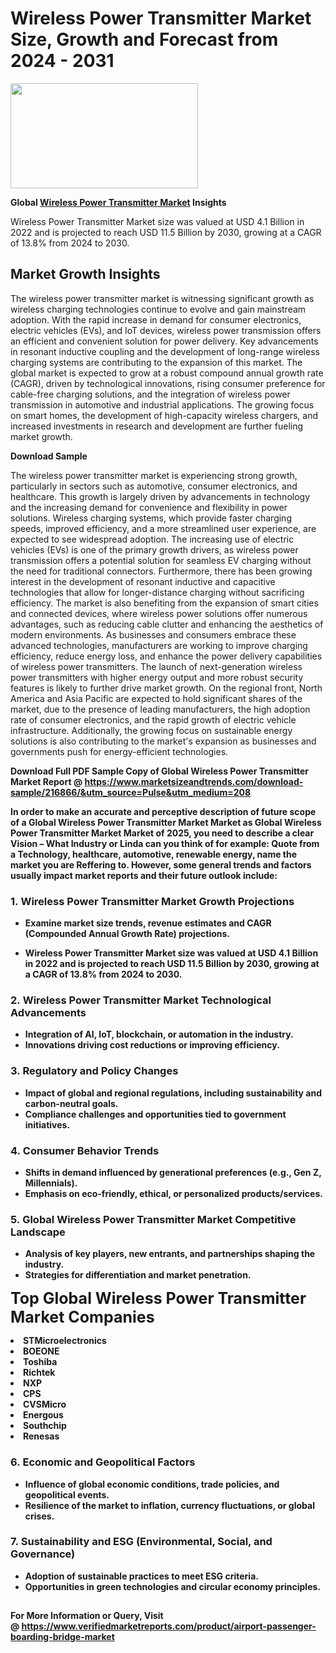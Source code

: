 <H1>Wireless Power Transmitter Market Size, Growth and Forecast from 2024 - 2031</H1><img class="aligncenter size-medium wp-image-584254" src="https://thirdeyenews.in/wp-content/uploads/2024/09/Global-Market-Research-300x168.jpeg" alt="" width="300" height="168" /><p><strong>Global&nbsp;<a href="https://www.marketsizeandtrends.com/download-sample/216866/&amp;utm_source=Pulse&amp;utm_medium=208">Wireless Power Transmitter Market</a> Insights</strong></p><p>Wireless Power Transmitter Market size was valued at USD 4.1 Billion in 2022 and is projected to reach USD 11.5 Billion by 2030, growing at a CAGR of 13.8% from 2024 to 2030.</p><p><h2>Market Growth Insights</h2> <p>The wireless power transmitter market is witnessing significant growth as wireless charging technologies continue to evolve and gain mainstream adoption. With the rapid increase in demand for consumer electronics, electric vehicles (EVs), and IoT devices, wireless power transmission offers an efficient and convenient solution for power delivery. Key advancements in resonant inductive coupling and the development of long-range wireless charging systems are contributing to the expansion of this market. The global market is expected to grow at a robust compound annual growth rate (CAGR), driven by technological innovations, rising consumer preference for cable-free charging solutions, and the integration of wireless power transmission in automotive and industrial applications. The growing focus on smart homes, the development of high-capacity wireless chargers, and increased investments in research and development are further fueling market growth.</p> <p><strong>Download Sample</strong></p> <p>The wireless power transmitter market is experiencing strong growth, particularly in sectors such as automotive, consumer electronics, and healthcare. This growth is largely driven by advancements in technology and the increasing demand for convenience and flexibility in power solutions. Wireless charging systems, which provide faster charging speeds, improved efficiency, and a more streamlined user experience, are expected to see widespread adoption. The increasing use of electric vehicles (EVs) is one of the primary growth drivers, as wireless power transmission offers a potential solution for seamless EV charging without the need for traditional connectors. Furthermore, there has been growing interest in the development of resonant inductive and capacitive technologies that allow for longer-distance charging without sacrificing efficiency. The market is also benefiting from the expansion of smart cities and connected devices, where wireless power solutions offer numerous advantages, such as reducing cable clutter and enhancing the aesthetics of modern environments. As businesses and consumers embrace these advanced technologies, manufacturers are working to improve charging efficiency, reduce energy loss, and enhance the power delivery capabilities of wireless power transmitters. The launch of next-generation wireless power transmitters with higher energy output and more robust security features is likely to further drive market growth. On the regional front, North America and Asia Pacific are expected to hold significant shares of the market, due to the presence of leading manufacturers, the high adoption rate of consumer electronics, and the rapid growth of electric vehicle infrastructure. Additionally, the growing focus on sustainable energy solutions is also contributing to the market's expansion as businesses and governments push for energy-efficient technologies. <p><strong></p><p><span class=""><strong>Download Full PDF Sample Copy of Global Wireless Power Transmitter Market Report</strong> @ <a href="https://www.marketsizeandtrends.com/download-sample/216866/&amp;utm_source=Pulse&amp;utm_medium=208" target="_blank">https://www.marketsizeandtrends.com/download-sample/216866/&amp;utm_source=Pulse&amp;utm_medium=208</a></span></p><p>In order to make an accurate and perceptive description of future scope of a Global&nbsp;Wireless Power Transmitter Market Market as Global&nbsp;Wireless Power Transmitter Market Market of 2025, you need to describe a clear Vision &ndash; What Industry or Linda can you think of for example: Quote from a Technology, healthcare, automotive, renewable energy, name the market you are Reffering to. However, some general trends and factors usually impact market reports and their future outlook include:</p><h3>1.&nbsp;<strong>Wireless Power Transmitter Market Growth Projections</strong></h3><ul><li>Examine market size trends, revenue estimates and CAGR (Compounded Annual Growth Rate) projections.</li><li><p>Wireless Power Transmitter Market size was valued at USD 4.1 Billion in 2022 and is projected to reach USD 11.5 Billion by 2030, growing at a CAGR of 13.8% from 2024 to 2030.</p></li></ul><h3>2.&nbsp;<strong>Wireless Power Transmitter Market Technological Advancements</strong></h3><ul><li>Integration of AI, IoT, blockchain, or automation in the industry.</li><li>Innovations driving cost reductions or improving efficiency.</li></ul><h3>3.&nbsp;<strong>Regulatory and Policy Changes</strong></h3><ul><li>Impact of global and regional regulations, including sustainability and carbon-neutral goals.</li><li>Compliance challenges and opportunities tied to government initiatives.</li></ul><h3>4.&nbsp;<strong>Consumer Behavior Trends</strong></h3><ul><li>Shifts in demand influenced by generational preferences (e.g., Gen Z, Millennials).</li><li>Emphasis on eco-friendly, ethical, or personalized products/services.</li></ul><h3>5.&nbsp;<strong>Global Wireless Power Transmitter Market Competitive Landscape</strong></h3><ul><li>Analysis of key players, new entrants, and partnerships shaping the industry.</li><li>Strategies for differentiation and market penetration.</li></ul><p data-pm-slice="1 1 []"><span style="color: inherit; font-family: inherit; font-size: 25px;">Top Global Wireless Power Transmitter Market Companies</span></p><div class="" data-test-id=""><p><li>STMicroelectronics</li><li> BOEONE</li><li> Toshiba</li><li> Richtek</li><li> NXP</li><li> CPS</li><li> CVSMicro</li><li> Energous</li><li> Southchip</li><li> Renesas</li></p></div><h3>6.&nbsp;<strong>Economic and Geopolitical Factors</strong></h3><ul><li>Influence of global economic conditions, trade policies, and geopolitical events.</li><li>Resilience of the market to inflation, currency fluctuations, or global crises.</li></ul><h3>7.&nbsp;<strong>Sustainability and ESG (Environmental, Social, and Governance)</strong></h3><ul><li>Adoption of sustainable practices to meet ESG criteria.</li><li>Opportunities in green technologies and circular economy principles.</li></ul><h2><strong style="font-size: 14px;">For More Information or Query, Visit @&nbsp;</strong><a style="background-color: #ffffff; font-size: 14px;" href="https://www.marketsizeandtrends.com/report/wireless-power-transmitter-market/" target="_blank">https://www.verifiedmarketreports.com/product/airport-passenger-boarding-bridge-market</a></h2>
